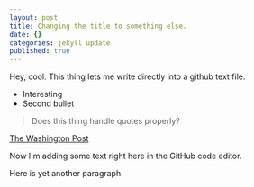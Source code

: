 ```yaml
---
layout: post
title: Changing the title to something else.
date: {}
categories: jekyll update
published: true
---
```


Hey, cool.  This thing lets me write directly into a github text file.

- Interesting
- Second bullet

> Does this thing handle quotes properly?

[The Washington Post](http://www.washingtonpost.com/ "A newspaper")

Now I'm adding some text right here in the GitHub code editor.  

Here is yet another paragraph.
